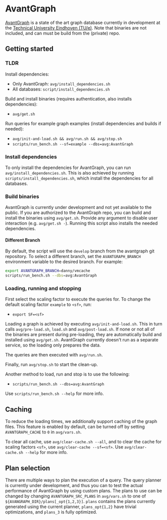 # AvantGraph

[AvantGraph](http://avantgraph.io/) is a state of the art graph database currently in development at the [Technical University Eindhoven (TU/e)](https://www.tue.nl/en/).
Note that binaries are not included, and can must be build from the (private) repo.

## Getting started

### TLDR

Install dependencies:

- Only AvantGraph: `avg/install_dependencies.sh`
- All databases: `script/install_dependencies.sh`

Build and install binaries (requires authentication, also installs dependencies): 

- `avg/get.sh`

Run queries for example graph examples (install dependencies and builds if needed):

- `avg/init-and-load.sh && avg/run.sh && avg/stop.sh`
- `scripts/run_bench.sh --sf=example --dbs=avg:AvantGraph`

### Install dependencies

To only install the dependencies for AvantGraph, you can run `avg/install_dependencies.sh`. This is also achieved by running `scripts/install_dependencies.sh`, which install the dependencies for all databases.

### Build binaries

AvantGraph is currently under development and not yet available to the public.
If you are authorized to the AvantGraph repo, you can build and install the binaries using `avg/get.sh`. Provide any argument to disable user interaction (e.g. `avg/get.sh -`). Running this script also installs the needed dependencies.

#### Different Branch
By default, the script will use the `develop` branch from the avantgraph git repository. To select a different branch, set the `AVANTGRAPH_BRANCH` environment variable to the desired branch. For example:
```bash
export AVANTGRAPH_BRANCH=danny/vmcache
scripts/run_bench.sh --dbs=avg:AvantGraph
``` 

### Loading, running and stopping

First select the scaling factor to execute the queries for. To change the default scaling factor `example` to `<sf>`, run:

- `export SF=<sf>`

Loading a graph is achieved by executing `avg/init-and-load.sh`. This in turn calls `avg/pre-load.sh`, `load.sh` and `avg/post-load.sh`. If none or not all of the binaries are present during pre-loading, they are automatically build and installed using `avg/get.sh`.
AvantGraph currently doesn't run as a separate service, so the loading only prepares the data.

The queries are then executed with `avg/run.sh`.

Finally, run `avg/stop.sh` to start the clean-up.

Another method to load, run and stop is to use the following:

- `scripts/run_bench.sh --dbs=avg:AvantGraph`

Use `scripts/run_bench.sh --help`  for more info.

## Caching

To reduce the loading times, we additionally support caching of the graph files. This feature is enabled by default, can be turned off by setting `AVANTGRAPH_CACHE` to `0` in `avg/vars.sh`.

To clear all cache, use `avg/clear-cache.sh --all`, and to clear the cache for scaling factors `<sf>`, use `avg/clear-cache --sf=<sf>`.
Use `avg/clear-cache.sh --help` for more info.

## Plan selection

There are multiple ways to plan the execution of a query. The query planner is currently under development, and thus you can to test the actual performance of AvantGraph by using custom plans. The plans to use can be changed by changing `AVANTGRAPH_SRC_PLANS` in `avg/vars.sh` to one of `${AVANGRAPH_DIR}/plans[_opt{1,2,3}]`.
`plans` contains the plans currently generated using the current planner, `plans_opt{1,2}` have trivial optimizations, and `plans_3` is fully optimized.
